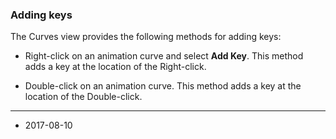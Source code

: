 ### Adding keys

The Curves view provides the following methods for adding keys:

* Right-click on an animation curve and select __Add Key__. This method adds a key at the location of the Right-click.

* Double-click on an animation curve. This method adds a key at the location of the Double-click.

---
* <span class="page-edit">2017-08-10  <!-- include IncludeTextNewPageSomeEdit --></span>